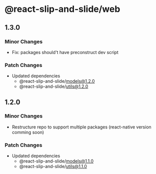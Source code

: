 # @react-slip-and-slide/web

## 1.3.0

### Minor Changes

- Fix: packages should't have preconstruct dev script

### Patch Changes

- Updated dependencies
  - @react-slip-and-slide/models@1.2.0
  - @react-slip-and-slide/utils@1.2.0

## 1.2.0

### Minor Changes

- Restructure repo to support multiple packages (react-native version comming soon)

### Patch Changes

- Updated dependencies
  - @react-slip-and-slide/models@1.1.0
  - @react-slip-and-slide/utils@1.1.0
